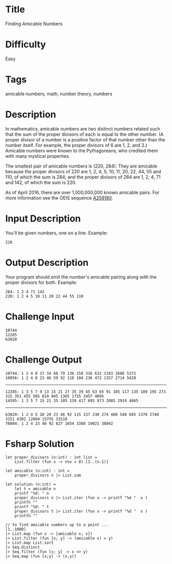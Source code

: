 # Title

Finding Amicable Numbers

# Difficulty

Easy

# Tags

amicable numbers, math, number theory, numbers

# Description

In mathematics, amicable numbers are two distinct numbers related such that the sum of the proper divisors of each is equal to the other number. (A proper divisor of a number is a positive factor of that number other than the number itself. For example, the proper divisors of 6 are 1, 2, and 3.) Amicable numbers were known to the Pythagoreans, who credited them with many mystical properties.

The smallest pair of amicable numbers is (220, 284). They are amicable because the proper divisors of 220 are 1, 2, 4, 5, 10, 11, 20, 22, 44, 55 and 110, of which the sum is 284; and the proper divisors of 284 are 1, 2, 4, 71 and 142, of which the sum is 220.

As of April 2016, there are over 1,000,000,000 known amicable pairs. For more information see the OEIS sequence [A259180](https://oeis.org/A259180). 

# Input Description

You'll be given numbers, one on a line. Example:

    220

# Output Description

Your program should emit the number's amicable pairing along with the proper divisors for both. Example:

    284: 1 2 4 71 142
    220: 1 2 4 5 10 11 20 22 44 55 110

# Challenge Input

    10744
    12285
    63020

# Challenge Output

    10744: 1 2 4 8 17 34 68 79 136 158 316 632 1343 2686 5372
    10856: 1 2 4 8 23 46 59 92 118 184 236 472 1357 2714 5428

----

    12285: 1 3 5 7 9 13 15 21 27 35 39 45 63 65 91 105 117 135 189 195 273 315 351 455 585 819 945 1365 1755 2457 4095
    14595: 1 3 5 7 15 21 35 105 139 417 695 973 2085 2919 4865

----

    63020: 1 2 4 5 10 20 23 46 92 115 137 230 274 460 548 685 1370 2740 3151 6302 12604 15755 31510
    76084: 1 2 4 23 46 92 827 1654 3308 19021 38042

# Fsharp Solution

    let proper_divisors (n:int) : int list = 
        List.filter (fun x -> n%x = 0) [1..(n-1)]

    let amicable (n:int) : int = 
        proper_divisors n |> List.sum

    let solution (n:int) = 
        let t = amicable n
        printf "%d: " n
        proper_divisors n |> List.iter (fun x -> printf "%d "  x )
        printfn ""
        printf "%d: " t
        proper_divisors t |> List.iter (fun x -> printf "%d "  x )
        printfn ""

    // to find amicable numbers up to a point ...
    [1..1000] 
    |> List.map (fun x -> [amicable x; x])
    |> List.filter (fun [x; y] -> (amicable x) = y)
    |> List.map List.sort
    |> Seq.distinct  
    |> Seq.filter (fun [x; y] -> x <> y) 
    |> Seq.map (fun [x;y] -> (x,y))